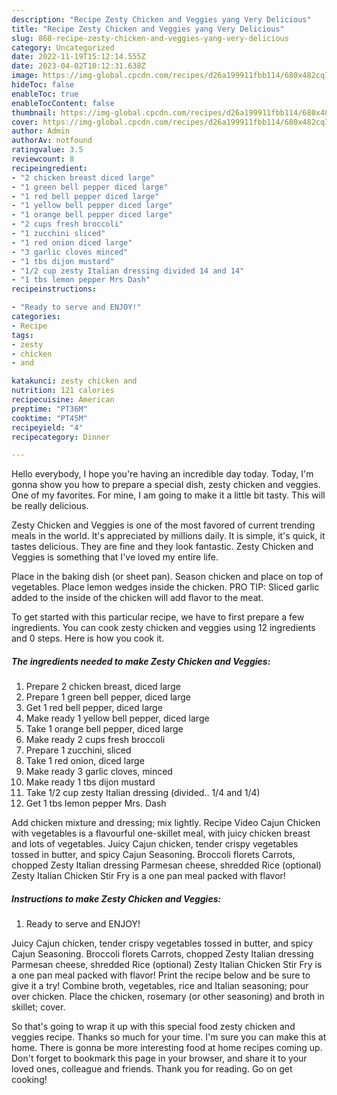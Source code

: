 ```yaml
---
description: "Recipe Zesty Chicken and Veggies yang Very Delicious"
title: "Recipe Zesty Chicken and Veggies yang Very Delicious"
slug: 868-recipe-zesty-chicken-and-veggies-yang-very-delicious
category: Uncategorized
date: 2022-11-19T15:12:14.555Z
date: 2023-04-02T10:12:31.638Z
image: https://img-global.cpcdn.com/recipes/d26a199911fbb114/680x482cq70/zesty-chicken-and-veggies-recipe-main-photo.jpg
hideToc: false
enableToc: true
enableTocContent: false
thumbnail: https://img-global.cpcdn.com/recipes/d26a199911fbb114/680x482cq70/zesty-chicken-and-veggies-recipe-main-photo.jpg
cover: https://img-global.cpcdn.com/recipes/d26a199911fbb114/680x482cq70/zesty-chicken-and-veggies-recipe-main-photo.jpg
author: Admin
authorAv: notfound
ratingvalue: 3.5
reviewcount: 8
recipeingredient:
- "2 chicken breast diced large"
- "1 green bell pepper diced large"
- "1 red bell pepper diced large"
- "1 yellow bell pepper diced large"
- "1 orange bell pepper diced large"
- "2 cups fresh broccoli"
- "1 zucchini sliced"
- "1 red onion diced large"
- "3 garlic cloves minced"
- "1 tbs dijon mustard"
- "1/2 cup zesty Italian dressing divided 14 and 14"
- "1 tbs lemon pepper Mrs Dash"
recipeinstructions:

- "Ready to serve and ENJOY!"
categories:
- Recipe
tags:
- zesty
- chicken
- and

katakunci: zesty chicken and 
nutrition: 121 calories
recipecuisine: American
preptime: "PT36M"
cooktime: "PT45M"
recipeyield: "4"
recipecategory: Dinner

---
```



Hello everybody, I hope you're having an incredible day today. Today, I'm gonna show you how to prepare a special dish, zesty chicken and veggies. One of my favorites. For mine, I am going to make it a little bit tasty. This will be really delicious.

Zesty Chicken and Veggies is one of the most favored of current trending meals in the world. It's appreciated by millions daily. It is simple, it's quick, it tastes delicious. They are fine and they look fantastic. Zesty Chicken and Veggies is something that I've loved my entire life.

Place in the baking dish (or sheet pan). Season chicken and place on top of vegetables. Place lemon wedges inside the chicken. PRO TIP: Sliced garlic added to the inside of the chicken will add flavor to the meat.


To get started with this particular recipe, we have to first prepare a few ingredients. You can cook zesty chicken and veggies using 12 ingredients and 0 steps. Here is how you cook it.

<!--inarticleads1-->

##### The ingredients needed to make Zesty Chicken and Veggies:

1. Prepare 2 chicken breast, diced large
1. Prepare 1 green bell pepper, diced large
1. Get 1 red bell pepper, diced large
1. Make ready 1 yellow bell pepper, diced large
1. Take 1 orange bell pepper, diced large
1. Make ready 2 cups fresh broccoli
1. Prepare 1 zucchini, sliced
1. Take 1 red onion, diced large
1. Make ready 3 garlic cloves, minced
1. Make ready 1 tbs dijon mustard
1. Take 1/2 cup zesty Italian dressing (divided.. 1/4 and 1/4)
1. Get 1 tbs lemon pepper Mrs. Dash


Add chicken mixture and dressing; mix lightly. Recipe Video Cajun Chicken with vegetables is a flavourful one-skillet meal, with juicy chicken breast and lots of vegetables. Juicy Cajun chicken, tender crispy vegetables tossed in butter, and spicy Cajun Seasoning. Broccoli florets Carrots, chopped Zesty Italian dressing Parmesan cheese, shredded Rice (optional) Zesty Italian Chicken Stir Fry is a one pan meal packed with flavor! 

<!--inarticleads2-->

##### Instructions to make Zesty Chicken and Veggies:


1. Ready to serve and ENJOY!

Juicy Cajun chicken, tender crispy vegetables tossed in butter, and spicy Cajun Seasoning. Broccoli florets Carrots, chopped Zesty Italian dressing Parmesan cheese, shredded Rice (optional) Zesty Italian Chicken Stir Fry is a one pan meal packed with flavor! Print the recipe below and be sure to give it a try! Combine broth, vegetables, rice and Italian seasoning; pour over chicken. Place the chicken, rosemary (or other seasoning) and broth in skillet; cover. 

So that's going to wrap it up with this special food zesty chicken and veggies recipe. Thanks so much for your time. I'm sure you can make this at home. There is gonna be more interesting food at home recipes coming up. Don't forget to bookmark this page in your browser, and share it to your loved ones, colleague and friends. Thank you for reading. Go on get cooking!
